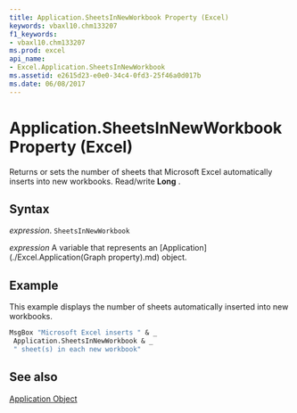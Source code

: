 ```yaml
---
title: Application.SheetsInNewWorkbook Property (Excel)
keywords: vbaxl10.chm133207
f1_keywords:
- vbaxl10.chm133207
ms.prod: excel
api_name:
- Excel.Application.SheetsInNewWorkbook
ms.assetid: e2615d23-e0e0-34c4-0fd3-25f46a0d017b
ms.date: 06/08/2017
---
```



# Application.SheetsInNewWorkbook Property (Excel)

Returns or sets the number of sheets that Microsoft Excel automatically inserts into new workbooks. Read/write  **Long** .


## Syntax

 _expression_. `SheetsInNewWorkbook`

 _expression_ A variable that represents an [Application](./Excel.Application(Graph property).md) object.


## Example

This example displays the number of sheets automatically inserted into new workbooks.


```vb
MsgBox "Microsoft Excel inserts " & _ 
 Application.SheetsInNewWorkbook & _ 
 " sheet(s) in each new workbook"
```


## See also


[Application Object](Excel.Application(object).md)

